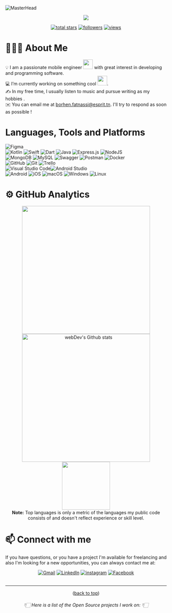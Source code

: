 ![MasterHead](https://1.bp.blogspot.com/-7A4WynwLsMw/XbBpCXG8fHI/AAAAAAAAMt4/uOa1bpLskYgrwGbllhSu2SDj_Mig8SXJQCLcBGAsYHQ/s1600/2000_600px.gif)
<div id="top"></div>
<p align="center">

<div align="center"><img src="https://readme-typing-svg.herokuapp.com?size=24&color=182533&center=true&vCenter=true&lines=Hello+%F0%9F%91%8B;I'm+Fatnassi+Borhen;Open+source+enthusiast;Feel+free+to+look+around+%F0%9F%91%80;Reach+out+if+you+need+help!+%F0%9F%98%87"></div>

<p align="center">
  <a href="https://github.com/Borhenn005?tab=repositories&sort=stargazers">
    <img alt="total stars" title="Total stars on GitHub" src="https://custom-icon-badges.herokuapp.com/github/stars/Borhenn005?color=55960c&style=for-the-badge&labelColor=488207&logo=star"/></a>
  <a href="https://github.com/Borhenn005?tab=followers">
    <img alt="followers" title="Follow me on Github" src="https://custom-icon-badges.herokuapp.com/github/followers/Borhen005?color=236ad3&labelColor=1155ba&style=for-the-badge&logo=person-add&label=Follow&logoColor=white"/></a>
  <a href="https://github.com/Borhenn005/">
    <img alt="views" title="GitHub profile views" src="https://komarev.com/ghpvc/?username=Borhenn005&label=Profile%20Views%20&color=ff0000&style=for-the-badge"/></a>
</p>
<div align="left">

# 👨🏻‍💻  About Me
💡  I am a passionate mobile engineer <img src="https://media.giphy.com/media/WUlplcMpOCEmTGBtBW/giphy.gif" width="30"> with great interest in developing and programming software.<br>
💻  I’m currently working on something cool <img src="https://media3.giphy.com/media/kqPMxudiQtES4xaddf/giphy.gif" width="30">.<br>
✍️  In my free time, I usually listen to music  and pursue writing as my hobbies .<br>
✉️  You can email me at borhen.fatnassi@esprit.tn. I'll try to respond as soon as possible !<br>

#  Languages, Tools and Platforms

![Figma](https://img.shields.io/badge/figma-%23F24E1E.svg?style=for-the-badge&logo=figma&logoColor=white)
<br>
![Kotlin](https://img.shields.io/badge/kotlin-%230095D5.svg?style=for-the-badge&logo=kotlin&logoColor=white)
![Swift](https://img.shields.io/badge/swift-F54A2A?style=for-the-badge&logo=swift&logoColor=white)
![Dart](https://img.shields.io/badge/dart-%230175C2.svg?style=for-the-badge&logo=dart&logoColor=white)
![Java](https://img.shields.io/badge/java-%23ED8B00.svg?style=for-the-badge&logo=java&logoColor=white)
![Express.js](https://img.shields.io/badge/express.js-%23404d59.svg?style=for-the-badge&logo=express&logoColor=%2361DAFB)
![NodeJS](https://img.shields.io/badge/node.js-6DA55F?style=for-the-badge&logo=node.js&logoColor=white)
<br>
![MongoDB](https://img.shields.io/badge/MongoDB-%234ea94b.svg?style=for-the-badge&logo=mongodb&logoColor=white)  ![MySQL](https://img.shields.io/badge/mysql-%2300f.svg?style=for-the-badge&logo=mysql&logoColor=white)
![Swagger](https://img.shields.io/badge/-Swagger-%23Clojure?style=for-the-badge&logo=swagger&logoColor=white)
![Postman](https://img.shields.io/badge/Postman-FF6C37?style=for-the-badge&logo=postman&logoColor=white)
![Docker](https://img.shields.io/badge/docker-%230db7ed.svg?style=for-the-badge&logo=docker&logoColor=white) 
<br>
![GitHub](https://img.shields.io/badge/github-%23121011.svg?style=for-the-badge&logo=github&logoColor=white)
![Git](https://img.shields.io/badge/git-%23F05033.svg?style=for-the-badge&logo=git&logoColor=white)
![Trello](https://img.shields.io/badge/Trello-%23026AA7.svg?style=for-the-badge&logo=Trello&logoColor=white)
<br>
![Visual Studio Code](https://img.shields.io/badge/Visual%20Studio%20Code-0078d7.svg?style=for-the-badge&logo=visual-studio-code&logoColor=white)![Android Studio](https://img.shields.io/badge/Android%20Studio-3DDC84.svg?style=for-the-badge&logo=android-studio&logoColor=white)
<br>
![Android](https://img.shields.io/badge/-Android-090909?style=for-the-badge&logo=android) ![iOS](https://img.shields.io/badge/-iOS-090909?style=for-the-badge&logo=ios)
![macOS](https://img.shields.io/badge/-macOS-090909?style=for-the-badge&logo=macOS) ![Windows](https://img.shields.io/badge/-Windows-090909?style=for-the-badge&logo=Windows) ![Linux](https://img.shields.io/badge/-Linux-090909?style=for-the-badge&logo=Linux)


# ⚙️ GitHub Analytics

<p align=center>
    <div align="center">
     <img  width = "400px" src ="https://github-readme-stats.vercel.app/api?username=Borhenn005&show_icons=true&theme=algolia"/>
      <img  width = "400px" src="https://github-readme-streak-stats.herokuapp.com/?user=Borhenn005&theme=algolia" alt="webDev's Github stats" />
      <img  height="150px" src="https://github-readme-stats.vercel.app/api/top-langs/?username=Borhenn005&layout=compact&theme=algolia"/>
      <br>
      <b>Note:</b> Top languages is only a metric of the languages my public code consists of and doesn't reflect experience or skill level.
    </div>
</p>

# 📫 Connect with me
If you have questions, or you have a project I'm available for freelancing and also I'm looking for a new opportunities,
you can always contact me at: <br>

<!-- Social Links -->
<div align="center">
<a href="mailto:borhen.fatnassi@esprit.tn"><img alt="Gmail" src="https://img.shields.io/badge/Gmail-D14836?style=for-the-badge&logo=gmail&logoColor=white" /></a>
<a href="https://www.linkedin.com/in/borhen-fatnassi-881429211/"><img alt="LinkedIn" src="https://img.shields.io/badge/linkedin-%230077B5.svg?style=for-the-badge&logo=linkedin&logoColor=white"/></a>
<a href="https://www.instagram.com/borhen005/"><img alt="instagram" src="https://img.shields.io/badge/instagram-E4405F.svg?&style=for-the-badge&logo=instagram&logoColor=white"/></a>
<a href="https://www.facebook.com/borhen.fatnassi.5/"><img alt="Facebook" src="https://img.shields.io/badge/Facebook-%231877F2.svg?style=for-the-badge&logo=Facebook&logoColor=white"/></a>
</div>


<h6 align="center"> </h6>

---
<p align="center">(<a href="#top">back to top</a>)</p>
<h6 align="center">👇🏻 Here is a list of the Open Source projects I work on: 👇🏻</h6>
